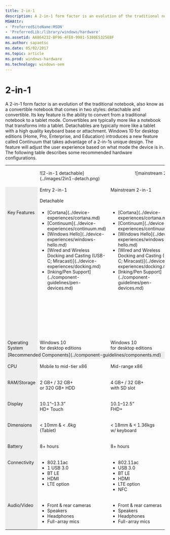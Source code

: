 ```yaml
---
title: 2-in-1
description: A 2-in-1 form factor is an evolution of the traditional notebook, also know as a convertible notebook that comes in two styles detachable and convertible. Its key feature is the ability to convert from a traditional notebook to a tablet mode.
MSHAttr:
- 'PreferredSiteName:MSDN'
- 'PreferredLib:/library/windows/hardware'
ms.assetid: AA864232-BF96-4FE0-9981-5380E5325EBF
ms.author: sapaetsc
ms.date: 05/02/2017
ms.topic: article
ms.prod: windows-hardware
ms.technology: windows-oem
---
```


# 2-in-1


A 2-in-1 form factor is an evolution of the traditional notebook, also know as a convertible notebook that comes in two styles: detachable and convertible. Its key feature is the ability to convert from a traditional notebook to a tablet mode. Convertibles are typically more like a notebook that transforms into a tablet. Detachables are typically more like a tablet with a high quality keyboard base or attachment. Windows 10 for desktop editions (Home, Pro, Enterprise, and Education) introduces a new feature called Continuum that takes advantage of a 2-in-1s unique design. The feature will adjust the user experience based on what mode the device is in. The following table describes some recommended hardware configurations.

<table>
<tbody valign="top">
<tr>
<td colspan="1" width="25%">&nbsp;</td>
<td width="60%">
<p>![2-in-1 detachable](../images/2in1-detach.png)</p>
</td>
<td colspan="2" style="text-align: center;">
<p>![mainstream 2-in-1](../images/2in1.png)</p>
<!--[v-gmoor, 2017-08-17] When this cell was two separate cells, the following paragraph was the content of the rightmost of the two: <p>![premium 2-in-1](../images/2in1.png)</p>--></td>
</tr>
<tr>
<td colspan="1" bgcolor="EEEEEE">&nbsp;</td>
<td width="25%">Entry 2-in-1<br/><br/>Detachable
</td>
<td width="30%">Mainstream 2-in-1
</td>
<td width="30%">Premium 2-in-1
</td>
</tr>
<tr>
<td colspan="1" bgcolor="EEEEEE"><p>Key Features</p></td>
<td><ul>
<li>[Cortana](../device-experiences/cortana.md)</li>
<li>[Continuum](../device-experiences/continuum.md)</li>
<li>[Windows&nbsp;Hello](../device-experiences/windows-hello.md)</li>
<li>[Wired&nbsp;and&nbsp;Wireless Docking&nbsp;and&nbsp;Casting (USB-C;&nbsp;Miracast)](../device-experiences/docking.md)</li>
<li>[Inking/Pen&nbsp;Support](../component-guidelines/pen-devices.md)</li>
</ul>
</td>
<td><ul>
<li>[Cortana](../device-experiences/cortana.md)</li>
<li>[Continuum](../device-experiences/continuum.md)</li>
<li>[Windows&nbsp;Hello](../device-experiences/windows-hello.md)</li>
<li>[Wired&nbsp;and&nbsp;Wireless Docking&nbsp;and&nbsp;Casting (USB-C;&nbsp;Miracast)](../device-experiences/docking.md)</li>
<li>[Inking/Pen&nbsp;Support](../component-guidelines/pen-devices.md)</li>
</ul>
</td>
<td><ul>
<li>[Cortana](../device-experiences/cortana.md)</li>
<li>[Continuum](../device-experiences/continuum.md)</li>
<li>[Windows&nbsp;Hello](../device-experiences/windows-hello.md)</li>
<li>[Wired&nbsp;and&nbsp;Wireless Docking&nbsp;and&nbsp;Casting (USB-C;&nbsp;Miracast)](../device-experiences/docking.md)</li>
<li>[Inking/Pen&nbsp;Support](../component-guidelines/pen-devices.md)</li>
<li>[Long&nbsp;battery&nbsp;life (12+&nbsp;hours)](../component-guidelines/battery.md)</li>
<li>[Precision&nbsp;Touchpad](../component-guidelines/precision-touchpad-devices.md)</li>
</ul>
</td>
</tr>
<tr>
<td colspan="1" bgcolor="EEEEEE">Operating System</td>
<td>Windows&nbsp;10<br/> for desktop editions</td>
<td>Windows&nbsp;10<br/> for desktop editions</td>
<td>Windows&nbsp;10<br/> for desktop editions</td>
</tr>
<tr>
<td colspan="4" bgcolor="EEEEEE">[Recommended Components](../component-guidelines/components.md)</td>
</tr>
<tr>
<td bgcolor="EEEEEE"><p>CPU</p></td>
<td><p>Mobile to mid-tier x86</p></td>
<td><p>Mid-range x86</p></td>
<td><p>Premium x86</p></td>
</tr>
<tr>
<td bgcolor="EEEEEE"><p>RAM/Storage</p></td>
<td><p>2&nbsp;GB+&nbsp;/ 32&nbsp;GB+<br/> or 320&nbsp;GB+ HDD</p></td>
<td><p>4&nbsp;GB+&nbsp;/ 32&nbsp;GB+<br/> with SD slot</p></td>
<td><p>4&ndash;16&nbsp;GB&nbsp;/ 64&nbsp;GB&ndash;1&nbsp;TB SSD</p></td>
</tr>
<tr>
<td bgcolor="EEEEEE"><p>Display</p></td>
<td><p>10.1&rdquo;&ndash;13.3&rdquo;<br/> HD+ Touch</p></td>
<td><p>10.1&ndash;12.5&rdquo;<br/> FHD+</p></td>
<td><p>11.6&rdquo;&ndash;14&rdquo;<br/> FHD-4K / Touch</p></td>
</tr>
<tr>
<td bgcolor="EEEEEE"><p>Dimensions</p></td>
<td><p>&lt;&nbsp;10mm&nbsp;&amp; &lt;&nbsp;.6kg<br/> (Tablet)</p></td>
<td><p>&lt;&nbsp;18mm&nbsp;&amp; &lt;&nbsp;1.36kgs<br/> w/ keyboard</p></td>
<td><p>&lt;&nbsp;16mm&nbsp;&amp; &lt;&nbsp;1.36kg<br/> (combined w/ keyboard)</p></td>
</tr>
<tr>
<td bgcolor="EEEEEE"><p>Battery</p></td>
<td><p>8+&nbsp;hours</p></td>
<td><p>8+&nbsp;hours</p></td>
<td><p>12+&nbsp;hours</p></td>
</tr>
<tr>
<td bgcolor="EEEEEE"><p>Connectivity</p></td>
<td><ul><li>802.11ac</li><li>1 USB 3.0</li><li>BT LE</li><li>HDMI</li><li>LTE option</li></ul></td>
<td><ul><li>802.11ac</li><li>USB 3.0</li><li>BT LE</li><li>HDMI</li><li>LTE option</li><li>NFC</li></ul></td>
<td><ul><li>802.11ac</li><li>2+ USB 3.<i>x</i></li><li>BT LE</li><li>LTE option</li></ul></td>
</tr>
<tr>
<td bgcolor="EEEEEE"><p>Audio/Video</p></td>
<td><ul><li>Front &amp; rear cameras</li><li>Speakers</li><li>Headphones</li><li>Full-array mics</li></ul></td>
<td><ul><li>Front &amp; rear cameras</li><li>Speakers</li><li>Headphones</li><li>Full-array mics</li></ul></td>
<td><ul><li>Stereo Speaker</li><li>HD Webcam</li><li>Full-array microphones</li></ul></td>
</tr>
</tbody>
</table>




